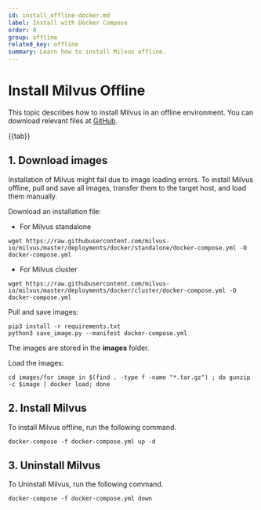 ```yaml
---
id: install_offline-docker.md
label: Install with Docker Compose
order: 0
group: offline
related_key: offline
summary: Learn how to install Milvus offline.
---
```

# Install Milvus Offline

This topic describes how to install Milvus in an offline environment. You can download relevant files at [GitHub](https://github.com/milvus-io/milvus/tree/master/deployments/offline).

{{tab}}

## 1. Download images

Installation of Milvus might fail due to image loading errors. To install Milvus offline, pull and save all images, transfer them to the target host, and load them manually.

Download an installation file:

- For Milvus standalone

```
wget https://raw.githubusercontent.com/milvus-io/milvus/master/deployments/docker/standalone/docker-compose.yml -O docker-compose.yml
```

- For Milvus cluster

```
wget https://raw.githubusercontent.com/milvus-io/milvus/master/deployments/docker/cluster/docker-compose.yml -O docker-compose.yml
```


Pull and save images:

```
pip3 install -r requirements.txt
python3 save_image.py --manifest docker-compose.yml
```

<div class="alert note">

The images are stored in the <b>images</b> folder.

</div>

Load the images:

```
cd images/for image in $(find . -type f -name "*.tar.gz") ; do gunzip -c $image | docker load; done
```

## 2. Install Milvus

To install Milvus offline, run the following command.

```
docker-compose -f docker-compose.yml up -d
```

## 3. Uninstall Milvus

To Uninstall Milvus, run the following command.
```
docker-compose -f docker-compose.yml down
```



